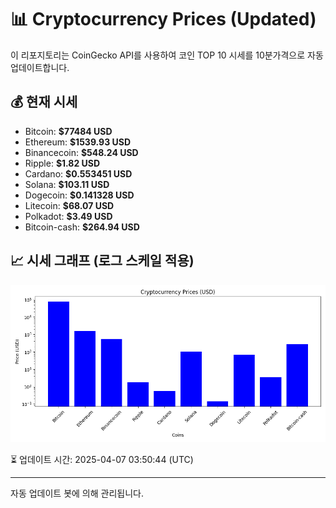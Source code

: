 
# 📊 Cryptocurrency Prices (Updated)

이 리포지토리는 CoinGecko API를 사용하여 코인 TOP 10 시세를 10분가격으로 자동 업데이트합니다.

## 💰 현재 시세
- Bitcoin: **$77484 USD**
- Ethereum: **$1539.93 USD**
- Binancecoin: **$548.24 USD**
- Ripple: **$1.82 USD**
- Cardano: **$0.553451 USD**
- Solana: **$103.11 USD**
- Dogecoin: **$0.141328 USD**
- Litecoin: **$68.07 USD**
- Polkadot: **$3.49 USD**
- Bitcoin-cash: **$264.94 USD**

## 📈 시세 그래프 (로그 스케일 적용)
![Crypto Prices](crypto_prices.png)

⏳ 업데이트 시간: 2025-04-07 03:50:44 (UTC)

---
자동 업데이트 봇에 의해 관리됩니다.
